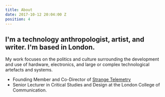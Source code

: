 ```yaml
---
title: About
date: 2017-10-12 20:04:00 Z
position: 4
---
```


## I'm a technology anthropologist, artist, and writer. I'm based in London.

My work focuses on the politics and culture surrounding the development and use of hardware, electronics, and large or complex technological artefacts and systems.

* Founding Member and Co-Director of [Strange Telemetry](http://www.strangetelemetry.com/)
* Senior Lecturer in Critical Studies and Design at the London College of Communication.